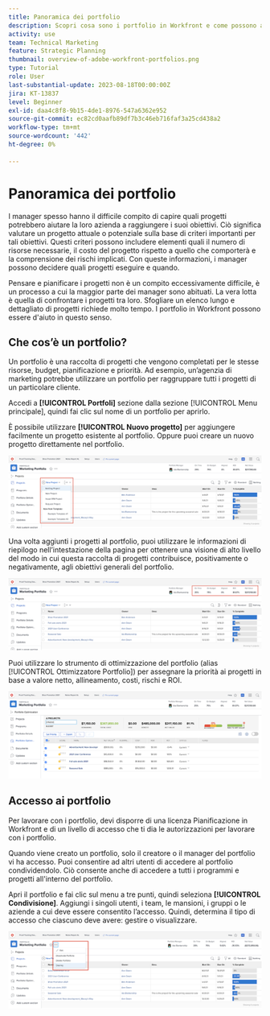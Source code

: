 ```yaml
---
title: Panoramica dei portfolio
description: Scopri cosa sono i portfolio in Workfront e come possono aiutarti a dare la priorità ai progetti e a confrontarli tra loro.
activity: use
team: Technical Marketing
feature: Strategic Planning
thumbnail: overview-of-adobe-workfront-portfolios.png
type: Tutorial
role: User
last-substantial-update: 2023-08-18T00:00:00Z
jira: KT-13837
level: Beginner
exl-id: daa4c8f8-9b15-4de1-8976-547a6362e952
source-git-commit: ec82cd0aafb89df7b3c46eb716faf3a25cd438a2
workflow-type: tm+mt
source-wordcount: '442'
ht-degree: 0%

---
```


# Panoramica dei portfolio

I manager spesso hanno il difficile compito di capire quali progetti potrebbero aiutare la loro azienda a raggiungere i suoi obiettivi. Ciò significa valutare un progetto attuale o potenziale sulla base di criteri importanti per tali obiettivi. Questi criteri possono includere elementi quali il numero di risorse necessarie, il costo del progetto rispetto a quello che comporterà e la comprensione dei rischi implicati. Con queste informazioni, i manager possono decidere quali progetti eseguire e quando.

Pensare e pianificare i progetti non è un compito eccessivamente difficile, è un processo a cui la maggior parte dei manager sono abituati. La vera lotta è quella di confrontare i progetti tra loro. Sfogliare un elenco lungo e dettagliato di progetti richiede molto tempo. I portfolio in Workfront possono essere d&#39;aiuto in questo senso.

## Che cos’è un portfolio?

Un portfolio è una raccolta di progetti che vengono completati per le stesse risorse, budget, pianificazione e priorità. Ad esempio, un’agenzia di marketing potrebbe utilizzare un portfolio per raggruppare tutti i progetti di un particolare cliente.

Accedi a **[!UICONTROL Portfoli]** sezione dalla sezione [!UICONTROL Menu principale], quindi fai clic sul nome di un portfolio per aprirlo.

È possibile utilizzare **[!UICONTROL Nuovo progetto]** per aggiungere facilmente un progetto esistente al portfolio. Oppure puoi creare un nuovo progetto direttamente nel portfolio.

![Un&#39;immagine del menu a discesa per [!UICONTROL Nuovo progetto] pulsante](assets/01-portfolio-management3.png)

Una volta aggiunti i progetti al portfolio, puoi utilizzare le informazioni di riepilogo nell’intestazione della pagina per ottenere una visione di alto livello del modo in cui questa raccolta di progetti contribuisce, positivamente o negativamente, agli obiettivi generali del portfolio.

![Immagine delle informazioni di riepilogo del portfolio nell&#39;intestazione della pagina](assets/02-portfolio-management1.png)

Puoi utilizzare lo strumento di ottimizzazione del portfolio (alias [!UICONTROL Ottimizzatore Portfolio]) per assegnare la priorità ai progetti in base a valore netto, allineamento, costi, rischi e ROI.

![Un’immagine che mostra come assegnare le priorità ai progetti in un portfolio](assets/03-portfolio-management2.png)

## Accesso ai portfolio

Per lavorare con i portfolio, devi disporre di una licenza Pianificazione in Workfront e di un livello di accesso che ti dia le autorizzazioni per lavorare con i portfolio.

Quando viene creato un portfolio, solo il creatore o il manager del portfolio vi ha accesso. Puoi consentire ad altri utenti di accedere al portfolio condividendolo. Ciò consente anche di accedere a tutti i programmi e progetti all&#39;interno del portfolio.

Apri il portfolio e fai clic sul menu a tre punti, quindi seleziona **[!UICONTROL Condivisione]**. Aggiungi i singoli utenti, i team, le mansioni, i gruppi o le aziende a cui deve essere consentito l’accesso. Quindi, determina il tipo di accesso che ciascuno deve avere: gestire o visualizzare.

![Un&#39;immagine del [!UICONTROL Condivisione] opzione in un [!DNL Workfront] portfolio](assets/04-portfolio-management11.png)

<!--
Pro-tips graphic
If a user can't access a specific portfolio, make sure it's shared with them. The Workfront access level determines that a user can access portfolios in general, but sharing makes sure they can see specific portfolios. 
-->

<!--
Learn more graphic and links to documentation articles
* Portfolio overview   
* Create a portfolio 
* Create and manage portfolios 
* Navigate within a portfolio 
* Share a portfolio   
-->
